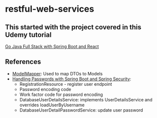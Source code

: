 # restful-web-services

## This started with the project covered in this Udemy tutorial
[Go Java Full Stack with Spring Boot and React](https://www.udemy.com/course/full-stack-application-with-spring-boot-and-react/?src=sac&subs_filter_type=subs_only&kw=java+react+spring+boot)

## References
* [ModelMapper](http://modelmapper.org/): Used to map DTOs to Models
* [Handling Passwords with Spring Boot and Spring Security](https://reflectoring.io/spring-security-password-handling/):
  * RegistrationResource - register user endpoint
  * Password encoding code
  * Work factor code for password encoding
  * DatabaseUserDetailsService: implements UserDetailsService and overrides loadUserByUsername
  * DatabaseUserDetailPasswordService: update user password

